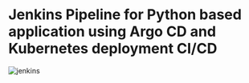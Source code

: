 # Jenkins Pipeline for Python based application using  Argo CD and Kubernetes deployment CI/CD


![jenkins](https://github.com/user-attachments/assets/45dd41de-bcfe-4958-83f8-c93f841f8f68)
